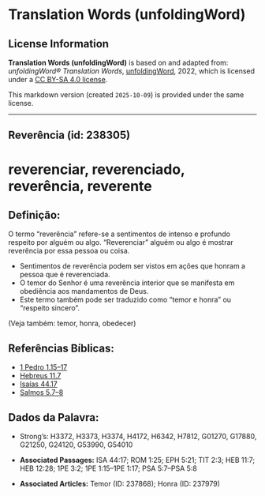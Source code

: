 # Translation Words (unfoldingWord)

## License Information

**Translation Words (unfoldingWord)** is based on and adapted from: _unfoldingWord® Translation Words_, [unfoldingWord](https://unfoldingword.org/utw), 2022, which is licensed under a [CC BY-SA 4.0 license](https://creativecommons.org/licenses/by-sa/4.0/legalcode.en).

This markdown version (created `2025-10-09`) is provided under the same license.



--------------------------------

## Reverência (id: 238305)

reverenciar, reverenciado, reverência, reverente
================================================

Definição:
----------

O termo “reverência” refere\-se a sentimentos de intenso e profundo respeito por alguém ou algo. “Reverenciar” alguém ou algo é mostrar reverência por essa pessoa ou coisa.

* Sentimentos de reverência podem ser vistos em ações que honram a pessoa que é reverenciada.
* O temor do Senhor é uma reverência interior que se manifesta em obediência aos mandamentos de Deus.
* Este termo também pode ser traduzido como “temor e honra” ou “respeito sincero”.

(Veja também: temor, honra, obedecer)

Referências Bíblicas:
---------------------

* [1 Pedro 1\.15–17](https://ref.ly/1Pet1:15-1Pet1:17)
* [Hebreus 11\.7](https://ref.ly/Heb11:7)
* [Isaías 44\.17](https://ref.ly/Isa44:17)
* [Salmos 5\.7–8](https://ref.ly/Ps5:7-Ps5:8)

Dados da Palavra:
-----------------

* Strong’s: H3372, H3373, H3374, H4172, H6342, H7812, G01270, G17880, G21250, G24120, G53990, G54010

* **Associated Passages:** ISA 44:17; ROM 1:25; EPH 5:21; TIT 2:3; HEB 11:7; HEB 12:28; 1PE 3:2; 1PE 1:15–1PE 1:17; PSA 5:7–PSA 5:8
* **Associated Articles:** Temor (ID: 237868); Honra (ID: 237979)

